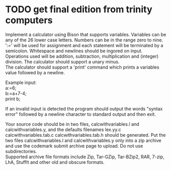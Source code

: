 # TODO get final edition from trinity computers  
Implement a calculator using Bison that supports variables. Variables can be any of
the 26 lower case letters. Numbers can be in the range zero to nine.  
':=' will be used for assignment and each statement will be terminated by a semicolon.
Whitespace and newlines should be ingored on input.  
Operations used will be addition, subtraction, multiplication and
(integer) division. The calculator should support a unary minus.   
The calculator should support a 'print' command which
prints a variables value followed by a newline.  

Example input:  
a:=6;  
b:=a+7-4;  
print b;  

If an invalid input is detected the program should output the words 
"syntax error" followed by a newline character to standard output
and then exit.  

Your source code should be in two files, calcwithvariables.l and calcwithvariables.y, and
the defaults filenames lex.yy.c calcwithvariables.tab.c calcwithvariables.tab.h should
be generated. Put the two files calcwithvariables.l and calcwithvariables.y only into
a zip archive and use the codemark submit archive page to upload.
Do not use subdirectories.  
Supported archive file formats include Zip, Tar-GZip, Tar-BZip2, RAR, 
7-zip, LhA, StuffIt and other old and obscure formats.


